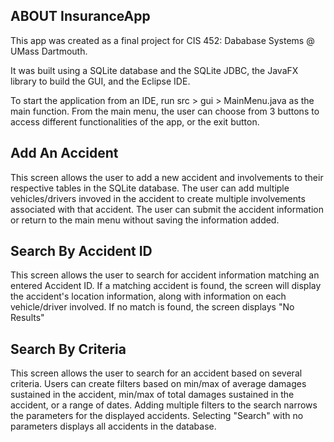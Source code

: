 
ABOUT InsuranceApp 
-------------------

This app was created as a final project for CIS 452: Dababase Systems @ UMass Dartmouth. 

It was built using a SQLite database and the SQLite JDBC, the JavaFX library to build the GUI, and the Eclipse IDE.

To start the application from an IDE, run src > gui > MainMenu.java as the main function. 
From the main menu, the user can choose from 3 buttons to access different functionalities of the app, or the exit button. 

Add An Accident 
----------------

This screen allows the user to add a new accident and involvements to their respective tables in the SQLite database. 
The user can add multiple vehicles/drivers invoved in the accident to create multiple involvements associated with that accident. 
The user can submit the accident information or return to the main menu without saving the information added.

Search By Accident ID 
----------------------

This screen allows the user to search for accident information matching an entered Accident ID. 
If a matching accident is found, the screen will display the accident's location information, along with information on each vehicle/driver involved. 
If no match is found, the screen displays "No Results"

Search By Criteria
----------------------

This screen allows the user to search for an accident based on several criteria. 
Users can create filters based on min/max of average damages sustained in the accident, min/max of total damages sustained in the accident, or a range of dates. 
Adding multiple filters to the search narrows the parameters for the displayed accidents. 
Selecting "Search" with no parameters displays all accidents in the database.
